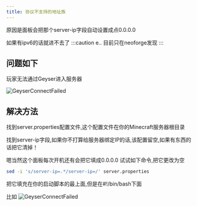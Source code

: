 ```yaml
---
title: 协议不支持的地址族
---
```


原因是面板会把那个server-ip字段自动设置成点0.0.0.0

如果有ipv6的话就进不去了
:::caution e..
目前只在neoforge发现
:::
## 问题如下
玩家无法通过Geyser进入服务器

![GeyserConnectFailed](/img/pages/GeyserConnectFailed-1.jpg)

## 解决方法

找到server.properties配置文件,这个配置文件在你的Minecraft服务器根目录

找到server-ip字段,如果你不打算给服务器绑定IP的话,该配置留空,如果有东西的话把它清掉！

嗯当然这个面板每次开机还有会把它填成0.0.0.0
试试如下命令,把它更改为空
``` bash
sed -i 's/server-ip=.*/server-ip=/' server.properties
```
把它填充在你的启动脚本的最上面,但是在#!/bin/bash下面

比如
![GeyserConnectFailed](/img/pages/GeyserConnectFailed-2.png)

